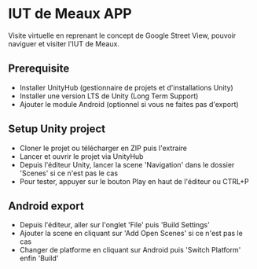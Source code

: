 # IUT de Meaux APP
Visite virtuelle en reprenant le concept de Google Street View, pouvoir naviguer et visiter l'IUT de Meaux.

## Prerequisite

- Installer UnityHub (gestionnaire de projets et d'installations Unity)
- Installer une version LTS de Unity (Long Term Support)
- Ajouter le module Android (optionnel si vous ne faites pas d'export)

## Setup Unity project
- Cloner le projet ou télécharger en ZIP puis l'extraire
- Lancer et ouvrir le projet via UnityHub
- Depuis l'éditeur Unity, lancer la scene 'Navigation' dans le dossier 'Scenes' si ce n'est pas le cas
- Pour tester, appuyer sur le bouton Play en haut de l'éditeur ou CTRL+P

## Android export
- Depuis l'éditeur, aller sur l'onglet 'File' puis 'Build Settings'
- Ajouter la scene en cliquant sur 'Add Open Scenes' si ce n'est pas le cas
- Changer de platforme en cliquant sur Android puis 'Switch Platform' enfin 'Build'
